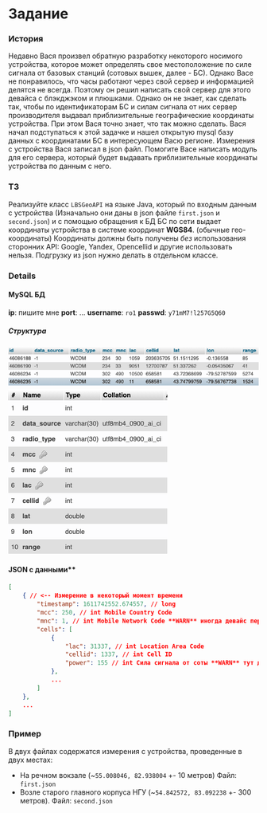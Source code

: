 # Задание

### История

Недавно Вася произвел обратную разработку некоторого носимого устройства, которое может определять свое местоположение по силе сигнала от базовых станций (сотовых вышек, далее - БС). Однако Васе не понравилось, что часы работают через свой сервер и информацией делятся не всегда. Поэтому он решил написать свой сервер для этого девайса с блэкджэком и плюшками. Однако он не знает, как сделать так, чтобы по идентификаторам БС и силам сигнала от них сервер производителя выдавал приблизительные географические координаты устройства. При этом Вася точно знает, что так можно сделать. Вася начал подступаться к этой задачке и нашел открытую mysql базу данных с координатами БС в интересующем Васю регионе. Измерения с устройства Вася записал в json файл. Помогите Васе написать модуль для его сервера, который будет выдавать приблизительные координаты устройства по данным с него.

### ТЗ

Реализуйте класс `LBSGeoAPI` на языке Java, который по входным данным с устройства (Изначально они даны в json файле `first.json` и `second.json`) и с помощью обращения к БД БС по сети выдает координаты устройства в системе координат **WGS84**. (обычные гео-координаты) Координаты должны быть получены _без_ использования сторонних API: Google, Yandex, Opencellid и другие использовать нельзя. Подгрузку из json нужно делать в отдельном классе.

### Details

#### MySQL БД
 **ip**: пишите мне
 **port**: ...
 **username**: `ro1`
 **passwd**: `y71mM7!l257G5Q60`

##### Структура
![См файлик](db.png "db structure")
![См файлик](db1.png "db structure")

#### JSON с данными**
```json
[
    { // <-- Измерение в некоторый момент времени
        "timestamp": 1611742552.674557, // long
        "mcc": 250, // int Mobile Country Code
        "mnc": 1, // int Mobile Network Code **WARN** иногда девайс передает код сети 255 и врет. Код сети всегда 1.
        "cells": [
            {
                "lac": 31337, // int Location Area Code
                "cellid": 1337, // int Cell ID
                "power": 155 // int Сила сигнала от соты **WARN** тут должны были быть децибеллы, но китайцы прикольнулись :)
            },
            ...
        ]
    },
    ...
]
```

### Пример

В двух файлах содержатся измерения с устройства, проведенные в двух местах:
 - На речном вокзале (~`55.008046, 82.938004` +- 10 метров)
    Файл: `first.json`
 - Возле старого главного корпуса НГУ (~`54.842572, 83.092238` +- 300 метров).
    Файл: `second.json`
